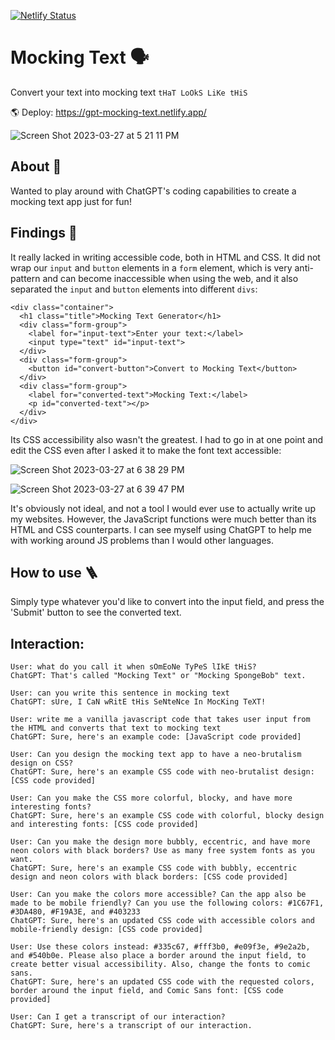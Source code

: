 [![Netlify Status](https://api.netlify.com/api/v1/badges/dc4a78c5-447c-4850-8299-c0d855a3501f/deploy-status)](https://app.netlify.com/sites/gpt-mocking-text/deploys)

# Mocking Text 🗣
Convert your text into mocking text `tHaT LoOkS LiKe tHiS`


🌎 Deploy: https://gpt-mocking-text.netlify.app/

![Screen Shot 2023-03-27 at 5 21 11 PM](https://user-images.githubusercontent.com/42309026/227857075-f6cff06f-e878-45f2-ad74-8896ea328e1d.png)


## About 📖
Wanted to play around with ChatGPT's coding capabilities to create a mocking text app just for fun!

## Findings 🧐
It really lacked in writing accessible code, both in HTML and CSS. It did not wrap our `input` and `button` elements in a `form` element, which is very anti-pattern and can become inaccessible when using the web, and it also separated the `input` and `button` elements into different `divs`:
```
<div class="container">
  <h1 class="title">Mocking Text Generator</h1>
  <div class="form-group">
    <label for="input-text">Enter your text:</label>
    <input type="text" id="input-text">
  </div>
  <div class="form-group">
    <button id="convert-button">Convert to Mocking Text</button>
  </div>
  <div class="form-group">
    <label for="converted-text">Mocking Text:</label>
    <p id="converted-text"></p>
  </div>
</div>
```

Its CSS accessibility also wasn't the greatest. I had to go in at one point and edit the CSS even after I asked it to make the font text accessible:

![Screen Shot 2023-03-27 at 6 38 29 PM](https://user-images.githubusercontent.com/42309026/227873203-8f9c69ea-2f49-4186-a5f8-523d337b15ab.png)

![Screen Shot 2023-03-27 at 6 39 47 PM](https://user-images.githubusercontent.com/42309026/227873499-84ff8d0f-617b-4ad8-95b7-b865ba1fd6e7.png)

It's obviously not ideal, and not a tool I would ever use to actually write up my websites. However, the JavaScript functions were much better than its HTML and CSS counterparts. I can see myself using ChatGPT to help me with working around JS problems than I would other languages.


## How to use 🪜
Simply type whatever you'd like to convert into the input field, and press the 'Submit' button to see the converted text.


## Interaction:
```
User: what do you call it when sOmEoNe TyPeS lIkE tHiS?
ChatGPT: That's called "Mocking Text" or "Mocking SpongeBob" text.

User: can you write this sentence in mocking text
ChatGPT: sUre, I CaN wRitE tHis SeNteNce In MocKing TeXT!

User: write me a vanilla javascript code that takes user input from the HTML and converts that text to mocking text
ChatGPT: Sure, here's an example code: [JavaScript code provided]

User: Can you design the mocking text app to have a neo-brutalism design on CSS?
ChatGPT: Sure, here's an example CSS code with neo-brutalist design: [CSS code provided]

User: Can you make the CSS more colorful, blocky, and have more interesting fonts?
ChatGPT: Sure, here's an example CSS code with colorful, blocky design and interesting fonts: [CSS code provided]

User: Can you make the design more bubbly, eccentric, and have more neon colors with black borders? Use as many free system fonts as you want.
ChatGPT: Sure, here's an example CSS code with bubbly, eccentric design and neon colors with black borders: [CSS code provided]

User: Can you make the colors more accessible? Can the app also be made to be mobile friendly? Can you use the following colors: #1C67F1, #3DA480, #F19A3E, and #403233
ChatGPT: Sure, here's an updated CSS code with accessible colors and mobile-friendly design: [CSS code provided]

User: Use these colors instead: #335c67, #fff3b0, #e09f3e, #9e2a2b, and #540b0e. Please also place a border around the input field, to create better visual accessibility. Also, change the fonts to comic sans.
ChatGPT: Sure, here's an updated CSS code with the requested colors, border around the input field, and Comic Sans font: [CSS code provided]

User: Can I get a transcript of our interaction?
ChatGPT: Sure, here's a transcript of our interaction.
```
